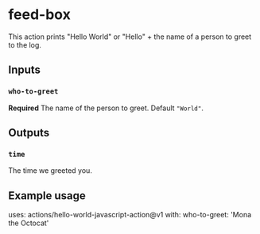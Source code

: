 # feed-box

This action prints "Hello World" or "Hello" + the name of a person to greet to the log.

## Inputs

### `who-to-greet`

**Required** The name of the person to greet. Default `"World"`.

## Outputs

### `time`

The time we greeted you.

## Example usage

uses: actions/hello-world-javascript-action@v1
with:
  who-to-greet: 'Mona the Octocat'
